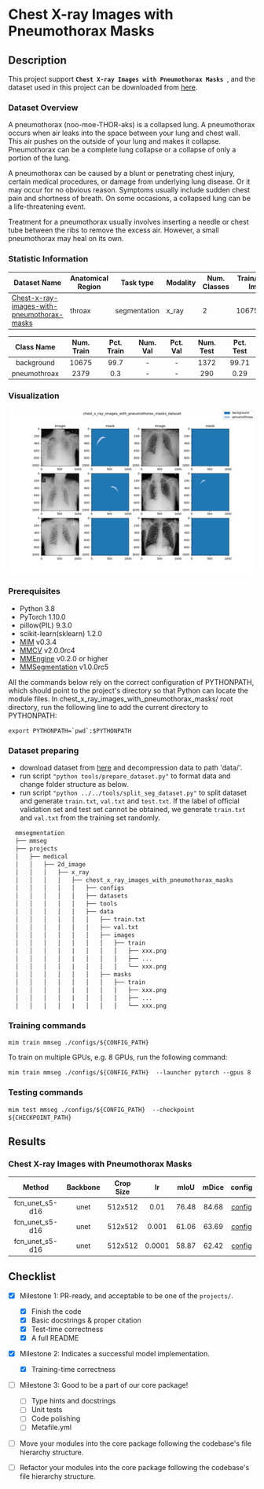 # Chest X-ray Images with Pneumothorax Masks

## Description

This project support **`Chest X-ray Images with Pneumothorax Masks `**, and the dataset used in this project can be downloaded from [here](https://www.kaggle.com/datasets/vbookshelf/pneumothorax-chest-xray-images-and-masks).

### Dataset Overview

A pneumothorax (noo-moe-THOR-aks) is a collapsed lung. A pneumothorax occurs when air leaks into the space between your lung and chest wall. This air pushes on the outside of your lung and makes it collapse. Pneumothorax can be a complete lung collapse or a collapse of only a portion of the lung.

A pneumothorax can be caused by a blunt or penetrating chest injury, certain medical procedures, or damage from underlying lung disease. Or it may occur for no obvious reason. Symptoms usually include sudden chest pain and shortness of breath. On some occasions, a collapsed lung can be a life-threatening event.

Treatment for a pneumothorax usually involves inserting a needle or chest tube between the ribs to remove the excess air. However, a small pneumothorax may heal on its own.

### Statistic Information

| Dataset Name                                                                                                                      | Anatomical Region | Task type    | Modality | Num. Classes | Train/Val/Test Images | Train/Val/Test Labeled | Release date | License                                                         |
| --------------------------------------------------------------------------------------------------------------------------------- | ----------------- | ------------ | -------- | ------------ | --------------------- | ---------------------- | ------------ | --------------------------------------------------------------- |
| [Chest-x-ray-images-with-pneumothorax-masks](https://www.kaggle.com/datasets/vbookshelf/pneumothorax-chest-xray-images-and-masks) | throax            | segmentation | x_ray    | 2            | 10675/-/1372          | yes/-/yes              | 2020         | [CC-BY-NC 4.0](https://creativecommons.org/licenses/by-sa/4.0/) |

|  Class Name  | Num. Train | Pct. Train | Num. Val | Pct. Val | Num. Test | Pct. Test |
| :----------: | :--------: | :--------: | :------: | :------: | :-------: | :-------: |
|  background  |   10675    |    99.7    |    -     |    -     |   1372    |   99.71   |
| pneumothroax |    2379    |    0.3     |    -     |    -     |    290    |   0.29    |

### Visualization

![chest_x_ray_images_with_pneumothorax_masks](https://raw.githubusercontent.com/uni-medical/medical-datasets-visualization/main/2d/semantic_seg/x_ray/chest_x_ray_images_with_pneumothorax_masks/chest_x_ray_images_with_pneumothorax_masks_dataset.png?raw=true)

### Prerequisites

- Python 3.8
- PyTorch 1.10.0
- pillow(PIL) 9.3.0
- scikit-learn(sklearn) 1.2.0
- [MIM](https://github.com/open-mmlab/mim) v0.3.4
- [MMCV](https://github.com/open-mmlab/mmcv) v2.0.0rc4
- [MMEngine](https://github.com/open-mmlab/mmengine) v0.2.0 or higher
- [MMSegmentation](https://github.com/open-mmlab/mmsegmentation) v1.0.0rc5

All the commands below rely on the correct configuration of PYTHONPATH, which should point to the project's directory so that Python can locate the module files. In chest_x_ray_images_with_pneumothorax_masks/ root directory, run the following line to add the current directory to PYTHONPATH:

```shell
export PYTHONPATH=`pwd`:$PYTHONPATH
```

### Dataset preparing

- download dataset from [here](https://www.kaggle.com/datasets/vbookshelf/pneumothorax-chest-xray-images-and-masks) and decompression data to path 'data/'.
- run script `"python tools/prepare_dataset.py"` to format data and change folder structure as below.
- run script `"python ../../tools/split_seg_dataset.py"` to split dataset and generate `train.txt`, `val.txt` and `test.txt`. If the label of official validation set and test set cannot be obtained, we generate `train.txt` and `val.txt` from the training set randomly.

```none
  mmsegmentation
  ├── mmseg
  ├── projects
  │   ├── medical
  │   │   ├── 2d_image
  │   │   │   ├── x_ray
  │   │   │   │   ├── chest_x_ray_images_with_pneumothorax_masks
  │   │   │   │   │   ├── configs
  │   │   │   │   │   ├── datasets
  │   │   │   │   │   ├── tools
  │   │   │   │   │   ├── data
  │   │   │   │   │   │   ├── train.txt
  │   │   │   │   │   │   ├── val.txt
  │   │   │   │   │   │   ├── images
  │   │   │   │   │   │   │   ├── train
  │   │   │   │   |   │   │   │   ├── xxx.png
  │   │   │   │   |   │   │   │   ├── ...
  │   │   │   │   |   │   │   │   └── xxx.png
  │   │   │   │   │   │   ├── masks
  │   │   │   │   │   │   │   ├── train
  │   │   │   │   |   │   │   │   ├── xxx.png
  │   │   │   │   |   │   │   │   ├── ...
  │   │   │   │   |   │   │   │   └── xxx.png
```

### Training commands

```shell
mim train mmseg ./configs/${CONFIG_PATH}
```

To train on multiple GPUs, e.g. 8 GPUs, run the following command:

```shell
mim train mmseg ./configs/${CONFIG_PATH}  --launcher pytorch --gpus 8
```

### Testing commands

```shell
mim test mmseg ./configs/${CONFIG_PATH}  --checkpoint ${CHECKPOINT_PATH}
```

<!-- List the results as usually done in other model's README. [Example](https://github.com/open-mmlab/mmsegmentation/tree/dev-1.x/configs/fcn#results-and-models)

You should claim whether this is based on the pre-trained weights, which are converted from the official release; or it's a reproduced result obtained from retraining the model in this project. -->

## Results

### Chest X-ray Images with Pneumothorax Masks

|     Method      | Backbone | Crop Size |   lr   | mIoU  | mDice |                                                                                                                       config                                                                                                                       |
| :-------------: | :------: | :-------: | :----: | :---: | :---: | :------------------------------------------------------------------------------------------------------------------------------------------------------------------------------------------------------------------------------------------------: |
| fcn_unet_s5-d16 |   unet   |  512x512  |  0.01  | 76.48 | 84.68 |  [config](https://github.com/open-mmlab/mmsegmentation/tree/dev-1.x/projects/medical/2d_image/x_ray/chest_x_ray_images_with_pneumothorax_masks/configs/fcn-unet-s5-d16_unet_1xb16-0.01-20k_chest-x-ray-images-with-pneumothorax-masks-512x512.py)  |
| fcn_unet_s5-d16 |   unet   |  512x512  | 0.001  | 61.06 | 63.69 | [config](https://github.com/open-mmlab/mmsegmentation/tree/dev-1.x/projects/medical/2d_image/x_ray/chest_x_ray_images_with_pneumothorax_masks/configs/fcn-unet-s5-d16_unet_1xb16-0.001-20k_chest-x-ray-images-with-pneumothorax-masks-512x512.py)  |
| fcn_unet_s5-d16 |   unet   |  512x512  | 0.0001 | 58.87 | 62.42 | [config](https://github.com/open-mmlab/mmsegmentation/tree/dev-1.x/projects/medical/2d_image/x_ray/chest_x_ray_images_with_pneumothorax_masks/configs/fcn-unet-s5-d16_unet_1xb16-0.0001-20k_chest-x-ray-images-with-pneumothorax-masks-512x512.py) |

## Checklist

- [x] Milestone 1: PR-ready, and acceptable to be one of the `projects/`.

  - [x] Finish the code
  - [x] Basic docstrings & proper citation
  - [x] Test-time correctness
  - [x] A full README

- [x] Milestone 2: Indicates a successful model implementation.

  - [x] Training-time correctness

- [ ] Milestone 3: Good to be a part of our core package!

  - [ ] Type hints and docstrings
  - [ ] Unit tests
  - [ ] Code polishing
  - [ ] Metafile.yml

- [ ] Move your modules into the core package following the codebase's file hierarchy structure.

- [ ] Refactor your modules into the core package following the codebase's file hierarchy structure.
